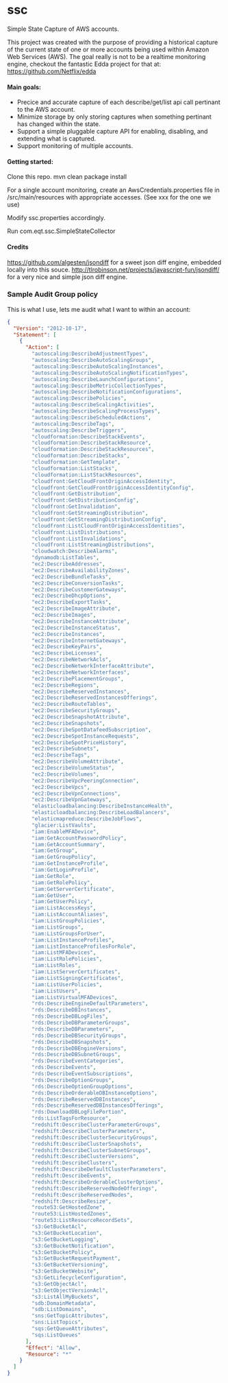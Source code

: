 ssc
===

Simple State Capture of AWS accounts.

This project was created with the purpose of providing a historical capture of the current state of one or more accounts being used within Amazon Web Services (AWS).  The goal really is not to be a realtime monitoring engine, checkout the fantastic Edda project for that at: https://github.com/Netflix/edda

#### Main goals: 
* Precice and accurate capture of each describe/get/list api call pertinant to the AWS account.
* Minimize storage by only storing captures when something pertinant has changed within the state.
* Support a simple pluggable capture API for enabling, disabling, and extending what is captured.
* Support monitoring of multiple accounts.

#### Getting started:

Clone this repo.
mvn clean package install

For a single account monitoring, create an AwsCredentials.properties file in /src/main/resources with appropriate accesses. (See xxx for the one we use)

Modify ssc.properties accordingly.

Run com.eqt.ssc.SimpleStateCollector


#### Credits
https://github.com/algesten/jsondiff for a sweet json diff engine, embedded locally into this souce.
http://tlrobinson.net/projects/javascript-fun/jsondiff/ for a very nice and simple json diff engine.

### Sample Audit Group policy
This is what I use, lets me audit what I want to within an account:

```json
{
  "Version": "2012-10-17",
  "Statement": [
    {
      "Action": [
        "autoscaling:DescribeAdjustmentTypes",
        "autoscaling:DescribeAutoScalingGroups",
        "autoscaling:DescribeAutoScalingInstances",
        "autoscaling:DescribeAutoScalingNotificationTypes",
        "autoscaling:DescribeLaunchConfigurations",
        "autoscaling:DescribeMetricCollectionTypes",
        "autoscaling:DescribeNotificationConfigurations",
        "autoscaling:DescribePolicies",
        "autoscaling:DescribeScalingActivities",
        "autoscaling:DescribeScalingProcessTypes",
        "autoscaling:DescribeScheduledActions",
        "autoscaling:DescribeTags",
        "autoscaling:DescribeTriggers",
        "cloudformation:DescribeStackEvents",
        "cloudformation:DescribeStackResource",
        "cloudformation:DescribeStackResources",
        "cloudformation:DescribeStacks",
        "cloudformation:GetTemplate",
        "cloudformation:ListStacks",
        "cloudformation:ListStackResources",
        "cloudfront:GetCloudFrontOriginAccessIdentity",
        "cloudfront:GetCloudFrontOriginAccessIdentityConfig",
        "cloudfront:GetDistribution",
        "cloudfront:GetDistributionConfig",
        "cloudfront:GetInvalidation",
        "cloudfront:GetStreamingDistribution",
        "cloudfront:GetStreamingDistributionConfig",
        "cloudfront:ListCloudFrontOriginAccessIdentities",
        "cloudfront:ListDistributions",
        "cloudfront:ListInvalidations",
        "cloudfront:ListStreamingDistributions",
        "cloudwatch:DescribeAlarms",
        "dynamodb:ListTables",
        "ec2:DescribeAddresses",
        "ec2:DescribeAvailabilityZones",
        "ec2:DescribeBundleTasks",
        "ec2:DescribeConversionTasks",
        "ec2:DescribeCustomerGateways",
        "ec2:DescribeDhcpOptions",
        "ec2:DescribeExportTasks",
        "ec2:DescribeImageAttribute",
        "ec2:DescribeImages",
        "ec2:DescribeInstanceAttribute",
        "ec2:DescribeInstanceStatus",
        "ec2:DescribeInstances",
        "ec2:DescribeInternetGateways",
        "ec2:DescribeKeyPairs",
        "ec2:DescribeLicenses",
        "ec2:DescribeNetworkAcls",
        "ec2:DescribeNetworkInterfaceAttribute",
        "ec2:DescribeNetworkInterfaces",
        "ec2:DescribePlacementGroups",
        "ec2:DescribeRegions",
        "ec2:DescribeReservedInstances",
        "ec2:DescribeReservedInstancesOfferings",
        "ec2:DescribeRouteTables",
        "ec2:DescribeSecurityGroups",
        "ec2:DescribeSnapshotAttribute",
        "ec2:DescribeSnapshots",
        "ec2:DescribeSpotDatafeedSubscription",
        "ec2:DescribeSpotInstanceRequests",
        "ec2:DescribeSpotPriceHistory",
        "ec2:DescribeSubnets",
        "ec2:DescribeTags",
        "ec2:DescribeVolumeAttribute",
        "ec2:DescribeVolumeStatus",
        "ec2:DescribeVolumes",
        "ec2:DescribeVpcPeeringConnection",
        "ec2:DescribeVpcs",
        "ec2:DescribeVpnConnections",
        "ec2:DescribeVpnGateways",
        "elasticloadbalancing:DescribeInstanceHealth",
        "elasticloadbalancing:DescribeLoadBalancers",
        "elasticmapreduce:DescribeJobFlows",
        "glacier:ListVaults",
        "iam:EnableMFADevice",
        "iam:GetAccountPasswordPolicy",
        "iam:GetAccountSummary",
        "iam:GetGroup",
        "iam:GetGroupPolicy",
        "iam:GetInstanceProfile",
        "iam:GetLoginProfile",
        "iam:GetRole",
        "iam:GetRolePolicy",
        "iam:GetServerCertificate",
        "iam:GetUser",
        "iam:GetUserPolicy",
        "iam:ListAccessKeys",
        "iam:ListAccountAliases",
        "iam:ListGroupPolicies",
        "iam:ListGroups",
        "iam:ListGroupsForUser",
        "iam:ListInstanceProfiles",
        "iam:ListInstanceProfilesForRole",
        "iam:ListMFADevices",
        "iam:ListRolePolicies",
        "iam:ListRoles",
        "iam:ListServerCertificates",
        "iam:ListSigningCertificates",
        "iam:ListUserPolicies",
        "iam:ListUsers",
        "iam:ListVirtualMFADevices",
        "rds:DescribeEngineDefaultParameters",
        "rds:DescribeDBInstances",
        "rds:DescribeDBLogFiles",
        "rds:DescribeDBParameterGroups",
        "rds:DescribeDBParameters",
        "rds:DescribeDBSecurityGroups",
        "rds:DescribeDBSnapshots",
        "rds:DescribeDBEngineVersions",
        "rds:DescribeDBSubnetGroups",
        "rds:DescribeEventCategories",
        "rds:DescribeEvents",
        "rds:DescribeEventSubscriptions",
        "rds:DescribeOptionGroups",
        "rds:DescribeOptionGroupOptions",
        "rds:DescribeOrderableDBInstanceOptions",
        "rds:DescribeReservedDBInstances",
        "rds:DescribeReservedDBInstancesOfferings",
        "rds:DownloadDBLogFilePortion",
        "rds:ListTagsForResource",
        "redshift:DescribeClusterParameterGroups",
        "redshift:DescribeClusterParameters",
        "redshift:DescribeClusterSecurityGroups",
        "redshift:DescribeClusterSnapshots",
        "redshift:DescribeClusterSubnetGroups",
        "redshift:DescribeClusterVersions",
        "redshift:DescribeClusters",
        "redshift:DescribeDefaultClusterParameters",
        "redshift:DescribeEvents",
        "redshift:DescribeOrderableClusterOptions",
        "redshift:DescribeReservedNodeOfferings",
        "redshift:DescribeReservedNodes",
        "redshift:DescribeResize",
        "route53:GetHostedZone",
        "route53:ListHostedZones",
        "route53:ListResourceRecordSets",
        "s3:GetBucketAcl",
        "s3:GetBucketLocation",
        "s3:GetBucketLogging",
        "s3:GetBucketNotification",
        "s3:GetBucketPolicy",
        "s3:GetBucketRequestPayment",
        "s3:GetBucketVersioning",
        "s3:GetBucketWebsite",
        "s3:GetLifecycleConfiguration",
        "s3:GetObjectAcl",
        "s3:GetObjectVersionAcl",
        "s3:ListAllMyBuckets",
        "sdb:DomainMetadata",
        "sdb:ListDomains",
        "sns:GetTopicAttributes",
        "sns:ListTopics",
        "sqs:GetQueueAttributes",
        "sqs:ListQueues"
      ],
      "Effect": "Allow",
      "Resource": "*"
    }
  ]
}
```
